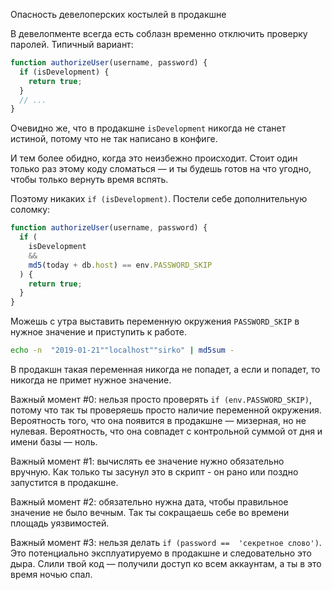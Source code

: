Опасность девелоперских костылей в продакшне

В девелопменте всегда есть соблазн временно отключить проверку паролей. Типичный вариант:

```javascript
function authorizeUser(username, password) {
  if (isDevelopment) {
    return true;
  }
  // ...
}
```

Очевидно же, что в продакшне `isDevelopment` никогда не станет истиной,  потому что не так написано в конфиге.

И тем более обидно, когда это неизбежно происходит. Стоит один только раз этому коду сломаться — и ты будешь готов на что угодно, чтобы только вернуть время вспять.

Поэтому никаких `if (isDevelopment)`. Постели себе дополнительную соломку:

```javascript
function authorizeUser(username, password) {
  if (
    isDevelopment
    &&
    md5(today + db.host) == env.PASSWORD_SKIP
  ) {
    return true;
  }
}
```

Можешь с утра выставить переменную окружения `PASSWORD_SKIP` в нужное значение и приступить к работе.

```bash
echo -n  "2019-01-21""localhost""sirko" | md5sum -
```

В продакшн такая переменная никогда не попадет, а если и попадет, то никогда не примет нужное значение.

Важный момент #0: нельзя просто проверять `if (env.PASSWORD_SKIP)`, потому что так ты проверяешь просто наличие переменной окружения. Вероятность того, что она появится в продакшне — мизерная, но не нулевая. Вероятность, что она совпадет с контрольной суммой от дня и имени базы — ноль.

Важный момент #1: вычислять ее значение нужно обязательно вручную. Как только ты засунул это в скрипт - он рано или поздно запустится в продакшне.

Важный момент #2: обязательно нужна дата, чтобы правильное значение не было вечным. Так ты сокращаешь себе во времени площадь уязвимостей.

Важный момент #3: нельзя делать `if (password ==  'секретное слово')`. Это потенциально эксплуатируемо в продакшне и следовательно это дыра. Слили твой код — получили доступ ко всем аккаунтам, а ты в это время ночью спал.
